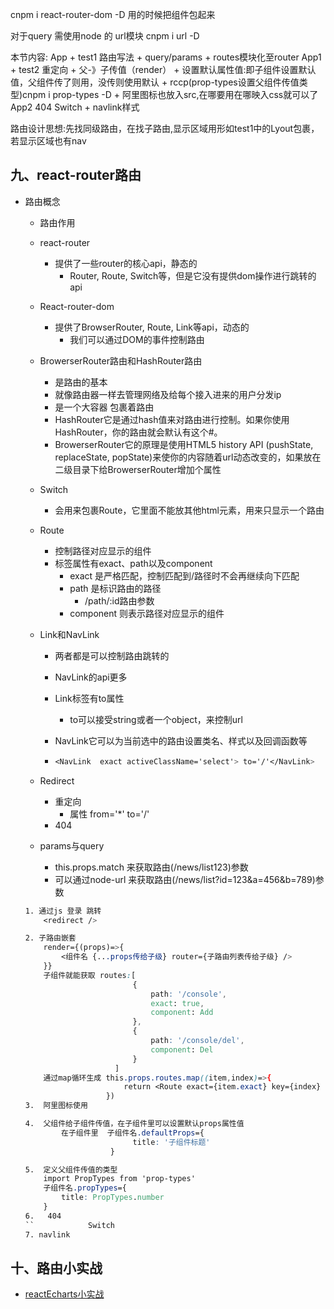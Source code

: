 cnpm i react-router-dom -D
用的时候把组件包起来

对于query  需使用node 的 url模块 cnpm i url -D

本节内容:
App + test1 路由写法 + query/params + routes模块化至router
App1 + test2  重定向 + 父-》子传值（render）
               + 设置默认属性值:即子组件设置默认值，父组件传了则用，没传则使用默认
               + rccp(prop-types设置父组件传值类型)cnpm i prop-types -D
               + 阿里图标也放入src,在哪要用在哪映入css就可以了
App2 404 Switch  + navlink样式

路由设计思想:先找同级路由，在找子路由,显示区域用形如test1中的Lyout包裹，
若显示区域也有nav

## 九、react-router路由

- 路由概念

  - 路由作用

  - react-router

    - 提供了一些router的核心api，静态的
      - Router, Route, Switch等，但是它没有提供dom操作进行跳转的api

  - React-router-dom

    - 提供了BrowserRouter, Route, Link等api，动态的
      - 我们可以通过DOM的事件控制路由

  - BrowerserRouter路由和HashRouter路由

    - 是路由的基本
    - 就像路由器一样去管理网络及给每个接入进来的用户分发ip
    - 是一个大容器 包裹着路由
    - HashRouter它是通过hash值来对路由进行控制。如果你使用HashRouter，你的路由就会默认有这个#。
    - BrowerserRouter它的原理是使用HTML5 history API (pushState, replaceState, popState)来使你的内容随着url动态改变的，如果放在二级目录下给BrowerserRouter增加个属性

  - Switch

    - 会用来包裹Route，它里面不能放其他html元素，用来只显示一个路由

  - Route

    - 控制路径对应显示的组件
    - 标签属性有exact、path以及component
      - exact 是严格匹配，控制匹配到/路径时不会再继续向下匹配
      - path 是标识路由的路径
        - /path/:id路由参数
      - component 则表示路径对应显示的组件

  - Link和NavLink

    - 两者都是可以控制路由跳转的

    - NavLink的api更多

    - Link标签有to属性

      - to可以接受string或者一个object，来控制url

    - NavLink它可以为当前选中的路由设置类名、样式以及回调函数等

    - ```css
      <NavLink  exact activeClassName='select'> to='/'</NavLink>
      ```

  - Redirect

    - 重定向
      - 属性 from='*' to='/'
    - 404

  - params与query

    - this.props.match 来获取路由(/news/list123)参数 
    - 可以通过node-url 来获取路由(/news/list?id=123&a=456&b=789)参数

  ```css
  1. 通过js 登录 跳转
      <redirect />
  
  2. 子路由嵌套
      render={(props)=>{
          <组件名 {...props传给子级} router={子路由列表传给子级} />
      }}
      子组件就能获取 routes:[
                          {
                              path: '/console',
                              exact: true,
                              component: Add
                          },
                          {
                              path: '/console/del',
                              component: Del
                          }
                      ]
      通过map循环生成 this.props.routes.map((item,index)=>{
                        return <Route exact={item.exact} key={index} path={item.path} component={item.component}/>
                    })
  3.  阿里图标使用
  
  4.  父组件给子组件传值，在子组件里可以设置默认props属性值
          在子组件里  子组件名.defaultProps={
                          title: '子组件标题'
                     }
  
  5.  定义父组件传值的类型
      import PropTypes from 'prop-types'
      子组件名.propTypes={
          title: PropTypes.number
      }
  6.   404
  ``            Switch
  7. navlink
  
  
  ```


## 十、路由小实战

- [reactEcharts小实战](http://47.96.29.109/reactEcharts/)

